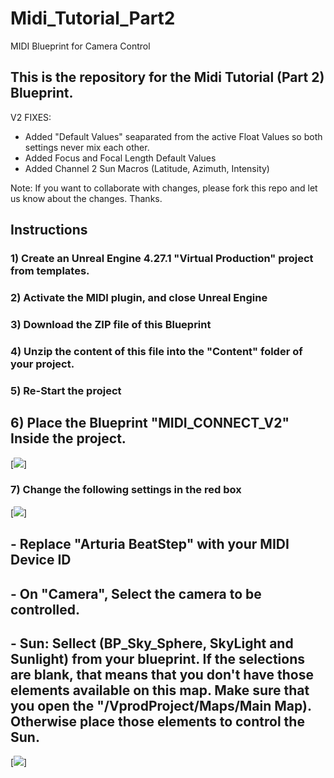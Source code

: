 # Midi_Tutorial_Part2
MIDI Blueprint for Camera Control

## This is the repository for the Midi Tutorial (Part 2) Blueprint.

V2 FIXES: 
- Added "Default Values" seaparated from the active Float Values so both settings never mix each other.
- Added Focus and Focal Length Default Values
- Added Channel 2 Sun Macros (Latitude, Azimuth, Intensity)

Note: If you want to collaborate with changes, please fork this repo and let us know about the changes. Thanks.


## Instructions
### 1) Create an Unreal Engine 4.27.1 "Virtual Production" project from templates.
### 2) Activate the MIDI plugin, and close Unreal Engine
### 3) Download the ZIP file of this Blueprint
### 4) Unzip the content of this file into the "Content" folder of your project.
### 5) Re-Start the project

## 6) Place the Blueprint "MIDI_CONNECT_V2" Inside the project.

[![](https://github.com/videofeedback/MIDI_Tutorial_Part2/blob/main/images/Map_Preview.png)]

### 7) Change the following settings in the red box

[![](https://github.com/videofeedback/MIDI_Tutorial_Part2/blob/main/images/midi_connectV2_Settings.png)]

## - Replace "Arturia BeatStep" with your MIDI Device ID
## - On "Camera", Select the camera to be controlled.
## - Sun: Sellect (BP_Sky_Sphere, SkyLight and Sunlight) from your blueprint. If the selections are blank, that means that you don't have those elements available on this map. Make sure that you open the "/VprodProject/Maps/Main Map). Otherwise place those elements to control the Sun.



[![](https://github.com/videofeedback/MIDI_Tutorial_Part2/blob/main/images/wanted_v1.png)]





